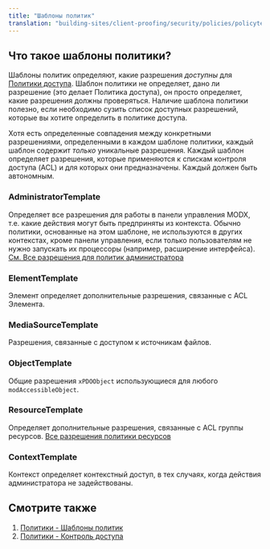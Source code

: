 ```yaml
---
title: "Шаблоны политик"
translation: "building-sites/client-proofing/security/policies/policytemplates"
---
```


## Что такое шаблоны политики?

Шаблоны политик определяют, какие разрешения _доступны_ для [Политики доступа](building-sites/client-proofing/security/policies "Политики"). Шаблон политики не определяет, дано ли разрешение (это делает Политика доступа), он просто определяет, какие разрешения должны проверяться. Наличие шаблона политики полезно, если необходимо сузить список доступных разрешений, которые вы хотите определить в политике доступа.

Хотя есть определенные совпадения между конкретными разрешениями, определенными в каждом шаблоне политики, каждый шаблон содержит _только_ уникальные разрешения. Каждый шаблон определяет разрешения, которые применяются к спискам контроля доступа (ACL) и для которых они предназначены. Каждый должен быть автономным.

### AdministratorTemplate

Определяет все разрешения для работы в панели управления MODX, т.е. какие действия могут быть предприняты из контекста. Обычно политики, основанные на этом шаблоне, не используются в других контекстах, кроме панели управления, если только пользователям не нужно запускать их процессоры (например, расширение интерфейса). [См. Все разрешения для политик администратора](building-sites/client-proofing/security/policies/permissions/administrator-policy "Разрешения - Политика администратора")

### ElementTemplate

Элемент определяет дополнительные разрешения, связанные с ACL Элемента.

### MediaSourceTemplate

Разрешения, связанные с доступом к источникам файлов.

### ObjectTemplate

Общие разрешения `xPDOObject` использующиеся для любого `modAccessibleObject`.

### ResourceTemplate

Определяет дополнительные разрешения, связанные с ACL группы ресурсов. [Все разрешения политики ресурсов](building-sites/client-proofing/security/policies/permissions/resource-policy "Разрешения - Ресурсная политика")

### ContextTemplate

Контекст определяет контекстный доступ, в тех случаях, когда действия администратора не задействованы.

## Смотрите также

1. [Политики - Шаблоны политик](building-sites/client-proofing/security/policies/policytemplates)
2. [Политики - Контроль доступа](building-sites/client-proofing/security/policies/acls)
